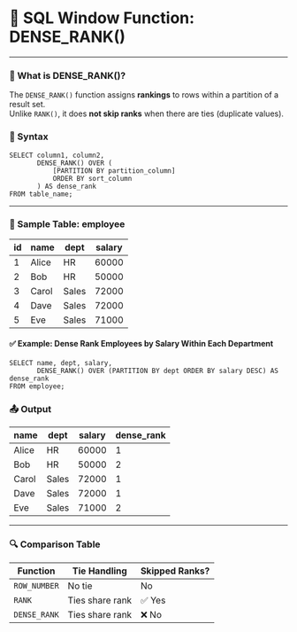 # 🏅 SQL Window Function: DENSE_RANK()

---
### 📘 What is DENSE_RANK()?

The `DENSE_RANK()` function assigns **rankings** to rows within a partition of a result set.  
Unlike `RANK()`, it does **not skip ranks** when there are ties (duplicate values).

### 🧾 Syntax

```roomsql
SELECT column1, column2,
       DENSE_RANK() OVER (
           [PARTITION BY partition_column]
           ORDER BY sort_column
       ) AS dense_rank
FROM table_name;
``` 
---
### 🧪 Sample Table: employee
| id | name  | dept  | salary |
| -- | ----- | ----- | ------ |
| 1  | Alice | HR    | 60000  |
| 2  | Bob   | HR    | 50000  |
| 3  | Carol | Sales | 72000  |
| 4  | Dave  | Sales | 72000  |
| 5  | Eve   | Sales | 71000  |
#### ✅ Example: Dense Rank Employees by Salary Within Each Department
```roomsql
SELECT name, dept, salary,
       DENSE_RANK() OVER (PARTITION BY dept ORDER BY salary DESC) AS dense_rank
FROM employee;
```
### 📤 Output
| name  | dept  | salary | dense\_rank |
| ----- | ----- | ------ | ----------- |
| Alice | HR    | 60000  | 1           |
| Bob   | HR    | 50000  | 2           |
| Carol | Sales | 72000  | 1           |
| Dave  | Sales | 72000  | 1           |
| Eve   | Sales | 71000  | 2           |
---
### 🔍 Comparison Table
| Function     | Tie Handling    | Skipped Ranks? |
| ------------ | --------------- | -------------- |
| `ROW_NUMBER` | No tie          | No             |
| `RANK`       | Ties share rank | ✅ Yes          |
| `DENSE_RANK` | Ties share rank | ❌ No           |
